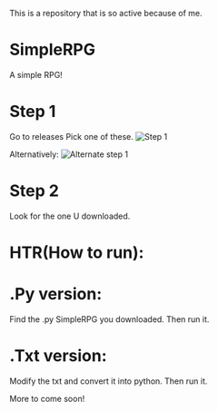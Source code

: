This is a repository that is so active because of me.
# SimpleRPG

A simple RPG!

# Step 1
Go to releases
Pick one of these.
![Step 1](https://cdn.discordapp.com/attachments/852436261029412875/854613411609313310/S1.PNG)

Alternatively:
![Alternate step 1](https://cdn.discordapp.com/attachments/852436261029412875/854614314413064192/AS1.PNG)

# Step 2

Look for the one U downloaded.

# HTR(How to run):

# .Py version:

Find the .py SimpleRPG you downloaded.
Then run it.

# .Txt version:

Modify the txt and convert it into python.
Then run it.

More to come soon!
